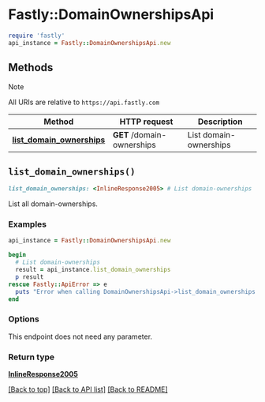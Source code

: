 # Fastly::DomainOwnershipsApi


```ruby
require 'fastly'
api_instance = Fastly::DomainOwnershipsApi.new
```

## Methods

> [!NOTE]
> All URIs are relative to `https://api.fastly.com`

Method | HTTP request | Description
------ | ------------ | -----------
[**list_domain_ownerships**](DomainOwnershipsApi.md#list_domain_ownerships) | **GET** /domain-ownerships | List domain-ownerships


## `list_domain_ownerships()`

```ruby
list_domain_ownerships: <InlineResponse2005> # List domain-ownerships
```

List all domain-ownerships.

### Examples

```ruby
api_instance = Fastly::DomainOwnershipsApi.new

begin
  # List domain-ownerships
  result = api_instance.list_domain_ownerships
  p result
rescue Fastly::ApiError => e
  puts "Error when calling DomainOwnershipsApi->list_domain_ownerships: #{e}"
end
```

### Options

This endpoint does not need any parameter.

### Return type

[**InlineResponse2005**](InlineResponse2005.md)

[[Back to top]](#) [[Back to API list]](../../README.md#endpoints)
[[Back to README]](../../README.md)
